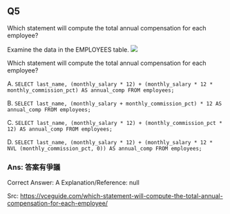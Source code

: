 ## Q5

Which statement will compute the total annual compensation for each employee?

Examine the data in the EMPLOYEES table.
![](img/i005-1.png)

Which statement will compute the total annual compensation for each employee?

A. `SELECT last_name, (monthly_salary * 12) + (monthly_salary * 12 * monthly_commission_pct) AS annual_comp
FROM employees;`

B. `SELECT last_name, (monthly_salary + monthly_commission_pct) * 12 AS annual_comp FROM employees;`

C. `SELECT last_name, (monthly_salary * 12) + (monthly_commission_pct * 12) AS annual_comp FROM employees;`

D. `SELECT last_name, (monthly_salary * 12) + (monthly_salary * 12 * NVL (monthly_commission_pct, 0)) AS annual_comp
FROM employees;`

### Ans: **答案有爭議**
Correct Answer: A
Explanation/Reference: null

Src: https://vceguide.com/which-statement-will-compute-the-total-annual-compensation-for-each-employee/